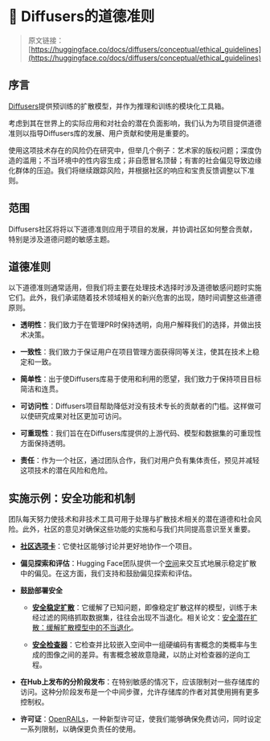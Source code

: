 # 🧨 Diffusers的道德准则

> 原文链接：[https://huggingface.co/docs/diffusers/conceptual/ethical_guidelines](https://huggingface.co/docs/diffusers/conceptual/ethical_guidelines)

## 序言

[Diffusers](https://huggingface.co/docs/diffusers/index)提供预训练的扩散模型，并作为推理和训练的模块化工具箱。

考虑到其在世界上的实际应用和对社会的潜在负面影响，我们认为为项目提供道德准则以指导Diffusers库的发展、用户贡献和使用是重要的。

使用这项技术存在的风险仍在研究中，但举几个例子：艺术家的版权问题；深度伪造的滥用；不当环境中的性内容生成；非自愿冒名顶替；有害的社会偏见导致边缘化群体的压迫。我们将继续跟踪风险，并根据社区的响应和宝贵反馈调整以下准则。

## 范围

Diffusers社区将将以下道德准则应用于项目的发展，并协调社区如何整合贡献，特别是涉及道德问题的敏感主题。

## 道德准则

以下道德准则通常适用，但我们将主要在处理技术选择时涉及道德敏感问题时实施它们。此外，我们承诺随着技术领域相关的新兴危害的出现，随时间调整这些道德原则。

+   **透明性**：我们致力于在管理PR时保持透明，向用户解释我们的选择，并做出技术决策。

+   **一致性**：我们致力于保证用户在项目管理方面获得同等关注，使其在技术上稳定和一致。

+   **简单性**：出于使Diffusers库易于使用和利用的愿望，我们致力于保持项目目标简洁和连贯。

+   **可访问性**：Diffusers项目帮助降低对没有技术专长的贡献者的门槛。这样做可以使研究成果对社区更加可访问。

+   **可重现性**：我们旨在在Diffusers库提供的上游代码、模型和数据集的可重现性方面保持透明。

+   **责任**：作为一个社区，通过团队合作，我们对用户负有集体责任，预见并减轻这项技术的潜在风险和危险。

## 实施示例：安全功能和机制

团队每天努力使技术和非技术工具可用于处理与扩散技术相关的潜在道德和社会风险。此外，社区的意见对确保这些功能的实施和与我们共同提高意识至关重要。

+   [**社区选项卡**](https://huggingface.co/docs/hub/repositories-pull-requests-discussions)：它使社区能够讨论并更好地协作一个项目。

+   **偏见探索和评估**：Hugging Face团队提供一个[空间](https://huggingface.co/spaces/society-ethics/DiffusionBiasExplorer)来交互式地展示稳定扩散中的偏见。在这方面，我们支持和鼓励偏见探索和评估。

+   **鼓励部署安全**

    +   [**安全稳定扩散**](https://huggingface.co/docs/diffusers/main/en/api/pipelines/stable_diffusion/stable_diffusion_safe)：它缓解了已知问题，即像稳定扩散这样的模型，训练于未经过滤的网络抓取数据集，往往会出现不当退化。相关论文：[安全潜在扩散：缓解扩散模型中的不当退化](https://arxiv.org/abs/2211.05105)。

    +   [**安全检查器**](https://github.com/huggingface/diffusers/blob/main/src/diffusers/pipelines/stable_diffusion/safety_checker.py)：它检查并比较嵌入空间中一组硬编码有害概念的类概率与生成的图像之间的差异。有害概念被故意隐藏，以防止对检查器的逆向工程。

+   **在Hub上发布的分阶段发布**：在特别敏感的情况下，应该限制对一些存储库的访问。这种分阶段发布是一个中间步骤，允许存储库的作者对其使用拥有更多控制权。

+   **许可证**：[OpenRAILs](https://huggingface.co/blog/open_rail)，一种新型许可证，使我们能够确保免费访问，同时设定一系列限制，以确保更负责任的使用。
